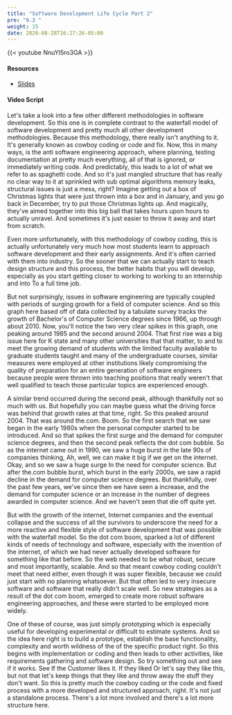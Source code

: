 ```yaml
---
title: "Software Development Life Cycle Part 2"
pre: "9.3 "
weight: 15
date: 2020-08-28T16:27:26-05:00
---
```


{{< youtube NnuYI5ro3GA >}}

#### Resources
* [Slides](/1-cis115/09-softwareEngineering/slides/9-SoftwareEngineering.pdf)

#### Video Script

Let's take a look into a few other different methodologies in software development. So this one is in complete contrast to the waterfall model of software development and pretty much all other development methodologies. Because this methodology, there really isn't anything to it. It's generally known as cowboy coding or code and fix. Now, this in many ways, is the anti software engineering approach, where planning, testing documentation at pretty much everything, all of that is ignored, or immediately writing code. And predictably, this leads to a lot of what we refer to as spaghetti code. And so it's just mangled structure that has really no clear way to it at sprinkled with sub optimal algorithms memory leaks, structural issues is just a mess, right? Imagine getting out a box of Christmas lights that were just thrown into a box and in January, and you go back in December, try to put those Christmas lights up. And magically, they've aimed together into this big ball that takes hours upon hours to actually unravel. And sometimes it's just easier to throw it away and start from scratch. 

Even more unfortunately, with this methodology of cowboy coding, this is actually unfortunately very much how most students learn to approach software development and their early assignments. And it's often carried with them into industry. So the sooner that we can actually start to teach design structure and this process, the better habits that you will develop, especially as you start getting closer to working to working to an internship and into To a full time job. 

But not surprisingly, issues in software engineering are typically coupled with periods of surging growth for a field of computer science. And so this graph here based off of data collected by a tabulate survey tracks the growth of Bachelor's of Computer Science degrees since 1966, up through about 2010. Now, you'll notice the two very clear spikes in this graph, one peaking around 1985 and the second around 2004. That first rise was a big issue here for K state and many other universities that that matter, to and to meet the growing demand of students with the limited faculty available to graduate students taught and many of the undergraduate courses, similar measures were employed at other institutions likely compromising the quality of preparation for an entire generation of software engineers because people were thrown into teaching positions that really weren't that well qualified to teach those particular topics are experienced enough. 

A similar trend occurred during the second peak, although thankfully not so much with us. But hopefully you can maybe guess what the driving force was behind that growth rates at that time, right. So this peaked around 2004. That was around the.com. Boom. So the first search that we saw began in the early 1980s when the personal computer started to be introduced. And so that spikes the first surge and the demand for computer science degrees, and then the second peak reflects the dot com bubble. So as the internet came out in 1990, we saw a huge burst in the late 90s of companies thinking, Ah, well, we can make it big if we get on the internet. Okay, and so we saw a huge surge In the need for computer science. But after the.com bubble burst, which burst in the early 2000s, we saw a rapid decline in the demand for computer science degrees. But thankfully, over the past few years, we've since then we have seen a increase, and the demand for computer science or an increase in the number of degrees awarded in computer science. And we haven't seen that die off quite yet. 

But with the growth of the internet, Internet companies and the eventual collapse and the success of all the survivors to underscore the need for a more reactive and flexible style of software development that was possible with the waterfall model. So the dot com boom, sparked a lot of different kinds of needs of technology and software, especially with the invention of the internet, of which we had never actually developed software for something like that before. So the web needed to be what robust, secure and most importantly, scalable. And so that meant cowboy coding couldn't meet that need either, even though it was super flexible, because we could just start with no planning whatsoever. But that often led to very insecure software and software that really didn't scale well. So new strategies as a result of the dot com boom, emerged to create more robust software engineering approaches, and these were started to be employed more widely. 

One of these of course, was just simply prototyping which is especially useful for developing experimental or difficult to estimate systems. And so the idea here right is to build a prototype, establish the base functionality, complexity and worth wildness of the of the specific product right. So this begins with implementation or coding and then leads to other activities, like requirements gathering and software design. So try something out and see if it works. See If the Customer likes it. If they liked Or let's say they like this, but not that let's keep things that they like and throw away the stuff they don't want. So this is pretty much the cowboy coding or the code and fixed process with a more developed and structured approach, right. It's not just a standalone process. There's a lot more involved and there's a lot more structure here. 

